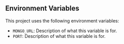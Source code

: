 ## Environment Variables

This project uses the following environment variables:

- `MONGO_URL`: Description of what this variable is for.
- `PORT`: Description of what this variable is for.

